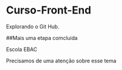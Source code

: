 # Curso-Front-End

Explorando o Git Hub.

##Mais uma etapa comcluida

Escola EBAC

Precisamos de uma atenção sobre esse tema

